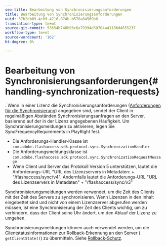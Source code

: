 ```yaml
---
seo-title: Bearbeitung von Synchronisierungsanforderungen
title: Bearbeitung von Synchronisierungsanforderungen
uuid: 37b2db09-4c09-4216-874b-b570a84569b6
translation-type: tm+mt
source-git-commit: 53654b740b03c6a79394d30704a41186d4655237
workflow-type: tm+mt
source-wordcount: '162'
ht-degree: 0%

---
```



# Bearbeitung von Synchronisierungsanforderungen{#handling-synchronization-requests}

. Wenn in einer Lizenz die Synchronisierungsanforderungen ([Anforderungen für die Synchronisierung](../../aaxs-protecting-content/content-introduction/content-usage-rules/content-time-based-rules/content-time-based-rules-defining.md#requirements-for-synchronization)) angegeben sind, sendet der Client in regelmäßigen Abständen Synchronisierungsanfragen an den Server, basierend auf der in der Lizenz angegebenen Häufigkeit. Um Synchronisierungsmeldungen zu aktivieren, legen Sie SyncFrequencyRequirements in PlayRight fest.

* Die Anforderungs-Handler-Klasse ist `com.adobe.flashaccess.sdk.protocol.sync.SynchronizationHandler`
* Die Anforderungsmeldungsklasse ist `com.adobe.flashaccess.sdk.protocol.sync.SynchronizationRequestMessage`
* Wenn Client und Server das Protokoll Version 5 unterstützen, lautet die Anforderungs-URL &quot;URL des Lizenzservers in Metadaten: + &quot;/flashaccess/sync/v4&quot;. Andernfalls lautet die Anforderungs-URL &quot;URL des Lizenzservers in Metadaten&quot; + &quot;/flashaccess/sync/v3&quot;

Synchronisierungsmeldungen werden verwendet, um die Zeit des Clients mit der Zeit des Servers zu synchronisieren. Wenn Lizenzen in den Inhalt eingebettet sind und nicht von einem Lizenzserver abgerufen werden müssen, ist eine Synchronisierung der Zeit des Clients wichtig, um zu verhindern, dass der Client seine Uhr ändert, um den Ablauf der Lizenz zu umgehen.

Synchronisierungsmeldungen können auch verwendet werden, um die Clientstatusinformationen zur Rollback-Erkennung an den Server ( `getClientState()`) zu übermitteln. Siehe [Rollback-Schutz](../../aaxs-protecting-content/content-implementing-the-license-server/content-processing-aaxs-requests/content-rollback-detection.md).